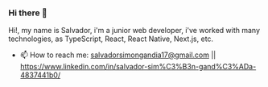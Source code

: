 ### Hi there 👋

Hi!, my name is Salvador, i'm a junior web developer, i've worked with many technologies, as TypeScript, React, React Native, Next.js, etc.

- 📫 How to reach me: salvadorsimongandia17@gmail.com || https://www.linkedin.com/in/salvador-sim%C3%B3n-gand%C3%ADa-4837441b0/
